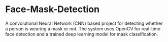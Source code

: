 # Face-Mask-Detection
A convolutional Neural Network (CNN) based project for detecting whether a person is wearing a mask or not. The system uses OpenCV for real-time face detection and a trained deep learning model for mask classification.
